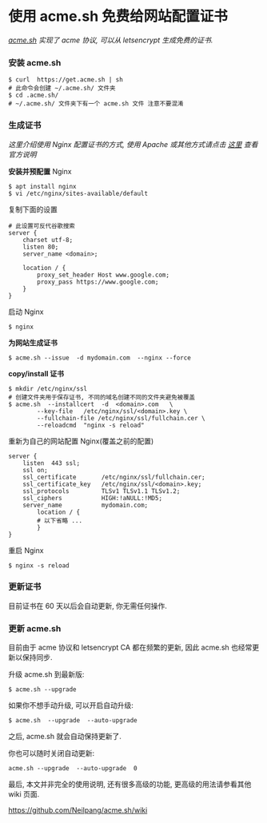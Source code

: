 # 使用 acme.sh 免费给网站配置证书
<i><a href="https://github.com/Neilpang/acme.sh/wiki/%E8%AF%B4%E6%98%8E">acme.sh</a> 实现了 acme 协议, 可以从 letsencrypt 生成免费的证书.</i>

### 安装 acme.sh
```
$ curl  https://get.acme.sh | sh
# 此命令会创建 ~/.acme.sh/ 文件夹
$ cd .acme.sh/
# ~/.acme.sh/ 文件夹下有一个 acme.sh 文件 注意不要混淆
```

### 生成证书
<i>这里介绍使用 Nginx 配置证书的方式, 使用 Apache 或其他方式请点击 <a href="https://github.com/Neilpang/acme.sh/wiki/%E8%AF%B4%E6%98%8E">这里</a> 查看官方说明</i>

<b>安装并预配置</b> Nginx
```
$ apt install nginx
$ vi /etc/nginx/sites-available/default
```
复制下面的设置
```
# 此设置可反代谷歌搜索
server {
    charset utf-8;
    listen 80;
    server_name <domain>;

    location / {
        proxy_set_header Host www.google.com;
        proxy_pass https://www.google.com;
    }
}
```
启动 Nginx
```
$ nginx
```
<b>为网站生成证书</b>
```
$ acme.sh --issue  -d mydomain.com  --nginx --force
```
<b>copy/install 证书</b>
```
$ mkdir /etc/nginx/ssl
# 创建文件夹用于保存证书, 不同的域名创建不同的文件夹避免被覆盖
$ acme.sh  --installcert  -d  <domain>.com   \
        --key-file   /etc/nginx/ssl/<domain>.key \
        --fullchain-file /etc/nginx/ssl/fullchain.cer \
        --reloadcmd  "nginx -s reload"
```
重新为自己的网站配置 Nginx(覆盖之前的配置)
```
server {
    listen  443 ssl;
    ssl on;
    ssl_certificate       /etc/nginx/ssl/fullchain.cer;
    ssl_certificate_key   /etc/nginx/ssl/<domain>.key;
    ssl_protocols         TLSv1 TLSv1.1 TLSv1.2;
    ssl_ciphers           HIGH:!aNULL:!MD5;
    server_name           mydomain.com;
        location / {
        # 以下省略 ...
        }
}
```
重启 Nginx
```
$ nginx -s reload
```

### 更新证书
目前证书在 60 天以后会自动更新, 你无需任何操作.

### 更新 acme.sh
目前由于 acme 协议和 letsencrypt CA 都在频繁的更新, 因此 acme.sh 也经常更新以保持同步.

升级 acme.sh 到最新版:
```
$ acme.sh --upgrade
```
如果你不想手动升级, 可以开启自动升级:
```
$ acme.sh  --upgrade  --auto-upgrade
```
之后, acme.sh 就会自动保持更新了.

你也可以随时关闭自动更新:
```
acme.sh --upgrade  --auto-upgrade  0
```
最后, 本文并非完全的使用说明, 还有很多高级的功能, 更高级的用法请参看其他 wiki 页面.

https://github.com/Neilpang/acme.sh/wiki
